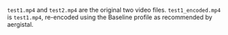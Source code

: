 `test1.mp4` and `test2.mp4` are the original two video files. `test1_encoded.mp4` is `test1.mp4`, re-encoded using the Baseline profile as recommended by aergistal.
